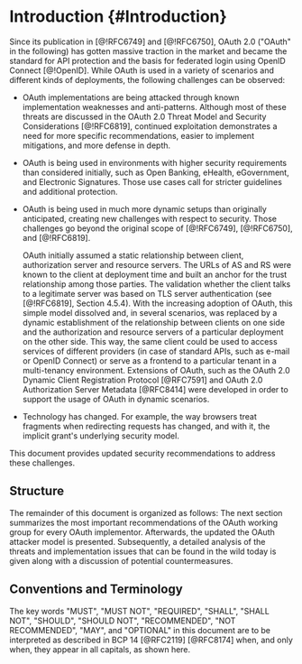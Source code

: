 # Introduction {#Introduction}

Since its publication in [@!RFC6749] and [@!RFC6750], OAuth 2.0
("OAuth" in the following) has gotten massive traction in the market
and became the standard for API protection and the basis for federated
login using OpenID Connect [@!OpenID]. While OAuth is used in a
variety of scenarios and different kinds of deployments, the following
challenges can be observed:

  * OAuth implementations are being attacked through known
	implementation weaknesses and anti-patterns. Although most of
	these threats are discussed in the OAuth 2.0 Threat Model and
	Security Considerations [@!RFC6819], continued exploitation
	demonstrates a need for more specific recommendations, easier to
	implement mitigations, and more defense in depth.
    
  * OAuth is being used in environments with higher security
    requirements than considered initially, such as Open Banking,
    eHealth, eGovernment, and Electronic Signatures. Those use cases
    call for stricter guidelines and additional protection.
	  
  * OAuth is being used in much more dynamic setups than originally
	anticipated, creating new challenges with respect to security.
	Those challenges go beyond the original scope of [@!RFC6749],
	[@!RFC6750], and [@!RFC6819].
    
    OAuth initially assumed a static relationship between client,
    authorization server and resource servers. The URLs of AS and RS were
    known to the client at deployment time and built an anchor for the
    trust relationship among those parties. The validation whether the
    client talks to a legitimate server was based on TLS server
    authentication (see [@!RFC6819], Section 4.5.4). With the increasing
    adoption of OAuth, this simple model dissolved and, in several
    scenarios, was replaced by a dynamic establishment of the relationship
    between clients on one side and the authorization and resource servers
    of a particular deployment on the other side. This way, the same
    client could be used to access services of different providers (in
    case of standard APIs, such as e-mail or OpenID Connect) or serve as a
    frontend to a particular tenant in a multi-tenancy environment.
    Extensions of OAuth, such as the OAuth 2.0 Dynamic Client Registration
    Protocol [@RFC7591] and OAuth 2.0 Authorization Server Metadata
    [@RFC8414] were developed in order to support the usage of OAuth in
    dynamic scenarios.
	  
  * Technology has changed. For example, the way browsers treat
	fragments when redirecting requests has changed, and with it, the
	implicit grant's underlying security model.
	  
This document provides updated security recommendations to address
these challenges.
	  
## Structure

The remainder of this document is organized as follows: The next
section summarizes the most important recommendations of the OAuth
working group for every OAuth implementor. Afterwards, the updated the
OAuth attacker model is presented. Subsequently, a detailed analysis
of the threats and implementation issues that can be found in the wild
today is given along with a discussion of potential countermeasures.

## Conventions and Terminology

The key words "MUST", "MUST NOT", "REQUIRED", "SHALL", "SHALL
NOT", "SHOULD", "SHOULD NOT", "RECOMMENDED", "NOT RECOMMENDED",
"MAY", and "OPTIONAL" in this document are to be interpreted as
described in BCP 14 [@RFC2119] [@RFC8174] when, and only when, they
appear in all capitals, as shown here.
